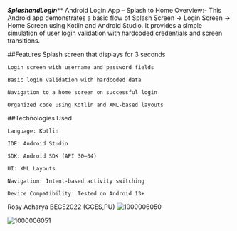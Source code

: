 *******SplashandLogin*********
Android Login App – Splash to Home 
    Overview:- This Android app demonstrates a basic flow of Splash Screen → Login Screen → Home Screen using Kotlin and Android Studio. 
    It provides a simple simulation of user login validation with hardcoded credentials and screen transitions.

##Features 
    Splash screen that displays for 3 seconds
    
    Login screen with username and password fields
    
    Basic login validation with hardcoded data
    
    Navigation to a home screen on successful login
    
    Organized code using Kotlin and XML-based layouts

##Technologies Used 

    Language: Kotlin
    
    IDE: Android Studio
    
    SDK: Android SDK (API 30–34)
    
    UI: XML Layouts
    
    Navigation: Intent-based activity switching
    
    Device Compatibility: Tested on Android 13+

Rosy Acharya BECE2022 (GCES,PU)
![1000006050](https://github.com/user-attachments/assets/922bd247-a813-4b68-bad5-df5205976f0b)

![1000006051](https://github.com/user-attachments/assets/21dce63a-fa23-4659-a81c-b94a742fe568)
